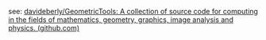 see: [davideberly/GeometricTools: A collection of source code for computing in the fields of mathematics, geometry, graphics, image analysis and physics. (github.com)](https://github.com/davideberly/GeometricTools)


